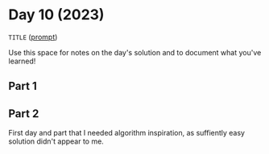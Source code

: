 # Day 10 (2023)

`TITLE` ([prompt](https://adventofcode.com/2023/day/10))

Use this space for notes on the day's solution and to document what you've learned!

## Part 1

## Part 2

First day and part that I needed algorithm inspiration, as suffiently easy solution didn't appear to me.
